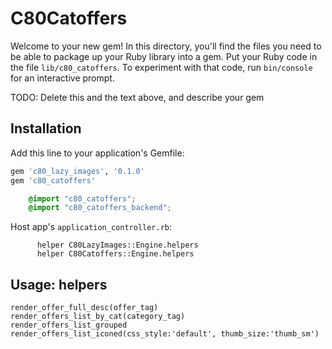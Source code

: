 # C80Catoffers

Welcome to your new gem! In this directory, you'll find the files you need to be able to package up your Ruby library into a gem. Put your Ruby code in the file `lib/c80_catoffers`. To experiment with that code, run `bin/console` for an interactive prompt.

TODO: Delete this and the text above, and describe your gem

## Installation

Add this line to your application's Gemfile:

```ruby
gem 'c80_lazy_images', '0.1.0'
gem 'c80_catoffers'
```
```scss
    @import "c80_catoffers";
    @import "c80_catoffers_backend";
```

Host app's `application_controller.rb`:
```
      helper C80LazyImages::Engine.helpers
      helper C80Catoffers::Engine.helpers
```

## Usage: helpers

```
render_offer_full_desc(offer_tag)
render_offers_list_by_cat(category_tag)
render_offers_list_grouped
render_offers_list_iconed(css_style:'default', thumb_size:'thumb_sm')

```

